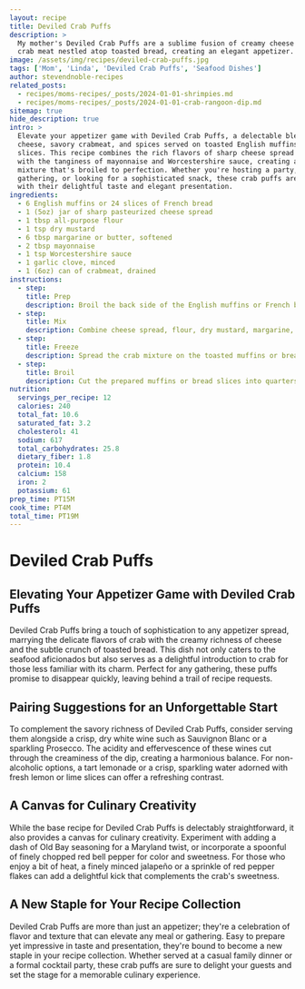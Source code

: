 ```yaml
---
layout: recipe
title: Deviled Crab Puffs
description: >
  My mother's Deviled Crab Puffs are a sublime fusion of creamy cheese and delicate
  crab meat nestled atop toasted bread, creating an elegant appetizer.
image: /assets/img/recipes/deviled-crab-puffs.jpg
tags: ['Mom', 'Linda', 'Deviled Crab Puffs', 'Seafood Dishes']
author: stevendnoble-recipes
related_posts:
  - recipes/moms-recipes/_posts/2024-01-01-shrimpies.md
  - recipes/moms-recipes/_posts/2024-01-01-crab-rangoon-dip.md
sitemap: true
hide_description: true
intro: >
  Elevate your appetizer game with Deviled Crab Puffs, a delectable blend of creamy
  cheese, savory crabmeat, and spices served on toasted English muffins or French bread
  slices. This recipe combines the rich flavors of sharp cheese spread and crabmeat
  with the tanginess of mayonnaise and Worcestershire sauce, creating a mouthwatering
  mixture that's broiled to perfection. Whether you're hosting a party, family
  gathering, or looking for a sophisticated snack, these crab puffs are sure to impress
  with their delightful taste and elegant presentation.
ingredients:
  - 6 English muffins or 24 slices of French bread
  - 1 (5oz) jar of sharp pasteurized cheese spread
  - 1 tbsp all-purpose flour
  - 1 tsp dry mustard
  - 6 tbsp margarine or butter, softened
  - 2 tbsp mayonnaise
  - 1 tsp Worcestershire sauce
  - 1 garlic clove, minced
  - 1 (6oz) can of crabmeat, drained
instructions:
  - step:
    title: Prep
    description: Broil the back side of the English muffins or French bread slices until lightly toasted. Allow to cool, then turn over.
  - step:
    title: Mix
    description: Combine cheese spread, flour, dry mustard, margarine, mayonnaise, Worcestershire sauce, and minced garlic in a bowl until well blended. Gently stir in the drained crabmeat.
  - step:
    title: Freeze
    description: Spread the crab mixture on the toasted muffins or bread slices. Freeze for at least 30 minutes to firm up.
  - step:
    title: Broil
    description: Cut the prepared muffins or bread slices into quarters. Broil 4-6 inches from the heat for 3-4 minutes or until the topping is puffed, bubbly, and lightly browned.
nutrition:
  servings_per_recipe: 12
  calories: 240
  total_fat: 10.6
  saturated_fat: 3.2
  cholesterol: 41
  sodium: 617
  total_carbohydrates: 25.8
  dietary_fiber: 1.8
  protein: 10.4
  calcium: 158
  iron: 2
  potassium: 61
prep_time: PT15M
cook_time: PT4M
total_time: PT19M
---
```


# Deviled Crab Puffs

## Elevating Your Appetizer Game with Deviled Crab Puffs

Deviled Crab Puffs bring a touch of sophistication to any appetizer spread, marrying the delicate flavors of crab with the creamy richness of cheese and the subtle crunch of toasted bread. This dish not only caters to the seafood aficionados but also serves as a delightful introduction to crab for those less familiar with its charm. Perfect for any gathering, these puffs promise to disappear quickly, leaving behind a trail of recipe requests.

## Pairing Suggestions for an Unforgettable Start

To complement the savory richness of Deviled Crab Puffs, consider serving them alongside a crisp, dry white wine such as Sauvignon Blanc or a sparkling Prosecco. The acidity and effervescence of these wines cut through the creaminess of the dip, creating a harmonious balance. For non-alcoholic options, a tart lemonade or a crisp, sparkling water adorned with fresh lemon or lime slices can offer a refreshing contrast.

## A Canvas for Culinary Creativity

While the base recipe for Deviled Crab Puffs is delectably straightforward, it also provides a canvas for culinary creativity. Experiment with adding a dash of Old Bay seasoning for a Maryland twist, or incorporate a spoonful of finely chopped red bell pepper for color and sweetness. For those who enjoy a bit of heat, a finely minced jalapeño or a sprinkle of red pepper flakes can add a delightful kick that complements the crab's sweetness.

## A New Staple for Your Recipe Collection

Deviled Crab Puffs are more than just an appetizer; they're a celebration of flavor and texture that can elevate any meal or gathering. Easy to prepare yet impressive in taste and presentation, they're bound to become a new staple in your recipe collection. Whether served at a casual family dinner or a formal cocktail party, these crab puffs are sure to delight your guests and set the stage for a memorable culinary experience.
